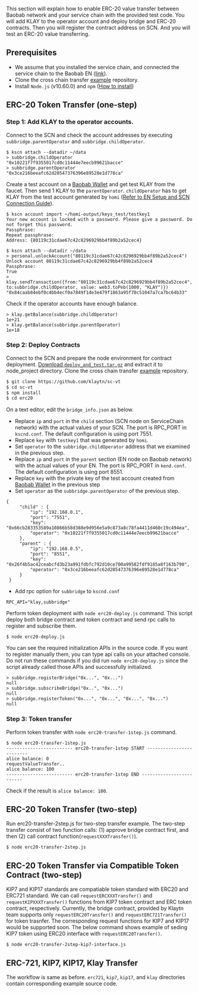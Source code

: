 This section will explain how to enable ERC-20 value transfer between Baobab network and your service chain with the provided test code.
You will add KLAY to the operator account and deploy bridge and ERC-20 contracts. 
Then you will register the contract address on SCN. And you will test an ERC-20 value transferring.


## Prerequisites <a id="prerequisites"></a>
- We assume that you installed the service chain, and connected the service chain to the Baobab EN ([link](en-scn-connection.md)).
- Clone the cross chain transfer [example](https://github.com/klaytn/sc-vt) repository.
- Install `Node.js` (v10.60.0) and `npm` ([How to install](https://nodejs.org/en/download/package-manager/))


## ERC-20 Token Transfer (one-step) <a id="erc-20-token-transfer-onestep"></a>

### Step 1: Add KLAY to the operator accounts. <a id="step-1-add-klay-to-the-operator-accounts"></a>
Connect to the SCN and check the account addresses by executing `subbridge.parentOperator` and `subbridge.childOperator`.
```
$ kscn attach --datadir ~/data
> subbridge.childOperator
"0x10221f7f9355017cd0c11444e7eecb99621bacce"
> subbridge.parentOperator
"0x3ce216beeafc62d20547376396e89528e1d778ca"
```

Create a test account on a [Baobab Wallet](https://baobab.wallet.klaytn.com/) and get test KLAY from the faucet. Then send 1 KLAY to the `parentOperator`. `childOperator` has to get KLAY from the test account generated by `homi` ([Refer to EN Setup and SCN Connection Guide](en-scn-connection.md)).

```
$ kscn account import ~/homi-output/keys_test/testkey1
Your new account is locked with a password. Please give a password. Do not forget this password.
Passphrase:
Repeat passphrase:
Address: {80119c31cdae67c42c8296929bb4f89b2a52cec4}
```
```
$ kscn attach --datadir ~/data
> personal.unlockAccount("80119c31cdae67c42c8296929bb4f89b2a52cec4")
Unlock account 80119c31cdae67c42c8296929bb4f89b2a52cec4
Passphrase:
True
> klay.sendTransaction({from:"80119c31cdae67c42c8296929bb4f89b2a52cec4", to:subbridge.childOperator, value: web3.toPeb(1000, "KLAY")})
"0x84caab84ebf0c4bb4ecf0a7849f1de3e479f1863a95f70c51047a7ca7bc64b33"
```
Check if the operator accounts have enough balance.
```
> klay.getBalance(subbridge.childOperator)
1e+21
> klay.getBalance(subbridge.parentOperator)
1e+18
```

### Step 2: Deploy Contracts <a id="step-2-deploy-contracts"></a>
Connect to the SCN and prepare the node environment for contract deployment.
[Download `deploy_and_test.tar.gz`](https://drive.google.com/file/d/14tNU-jOAv7JwfY5xZqJlckkpO16TuS2S/view?usp=sharing) and extract it to node_project directory.
Clone the cross chain transfer [example](https://github.com/klaytn/sc-vt) repository.


```bash
$ git clone https://github.com/klaytn/sc-vt
$ cd sc-vt
$ npm install
$ cd erc20
```

On a text editor, edit the `bridge_info.json` as below. 
- Replace `ip` and `port` in the `child` section (SCN node on ServiceChain network) with the actual values of your SCN. The port is RPC_PORT in `kscnd.conf`. The default configuration is using port 7551.
- Replace `key` with `testkey1` that was generated by `homi`. 
- Set `operator` to the `subbridge.childOperator` address that we examined in the previous step. 
- Replace `ip` and `port` in the `parent` section (EN node on Baobab network) with the actual values of your EN. The port is RPC_PORT in `kend.conf`. The default configuration is using port 8551.
- Replace `key` with the private key of the test account created from [Baobab Wallet](https://baobab.wallet.klaytn.com/) in the previous step
- Set `operator` as the `subbridge.parentOperator` of the previous step. 

```
{
     "child" : {
         "ip": "192.168.0.1",
         "port": "7551",
         "key": "0x66cb283353589a10866b58d388e9d956e5a9c873a8c78fa4411d460c19c494ea",
         "operator": "0x10221f7f9355017cd0c11444e7eecb99621bacce"
     },
     "parent" : {
         "ip": "192.168.0.5",
         "port": "8551",
         "key": "0x26f4b5ac42ceabcfd3b23a991fdbfc792d10ce700a99582fdf9185a8f163b790",
         "operator": "0x3ce216beeafc62d20547376396e89528e1d778ca"
     }
 }
```

- Add rpc option for `subbridge` to `kscnd.conf`
```
RPC_API="klay,subbridge"
```

Perform token deployment with `node erc20-deploy.js` command. This script deploy both bridge contract and token contract and send rpc calls to register and subscribe them.
```
$ node erc20-deploy.js
```

You can see the required initialization APIs in the source code. If you want to register manually them, you can type api calls on your attached console.
Do not run these commands if you did run `node erc20-deploy.js` since the script already called those APIs and successfully initialized.
```
> subbridge.registerBridge("0x...", "0x...")
null
> subbridge.subscribeBridge("0x..", "0x...")
null
> subbridge.registerToken("0x...", "0x...", "0x...", "0x...")
null
```

### Step 3: Token transfer <a id="step-4-token-transfer"></a>
Perform token transfer with `node erc20-transfer-1step.js` command.
```
$ node erc20-transfer-1step.js
------------------------- erc20-transfer-1step START -------------------------
alice balance: 0
requestValueTransfer..
alice balance: 100
------------------------- erc20-transfer-1step END -------------------------
```

Check if the result is `alice balance: 100`.

## ERC-20 Token Transfer (two-step) <a id="erc-20-token-transfer-twostep"></a>
Run erc20-transfer-2step.js for two-step transfer example.
The two-step transfer consist of two function calls: (1) approve bridge contract first, and then (2) call contract function(`requestXXXTransfer()`). 
```
$ node erc20-transfer-2step.js
```

## ERC-20 Token Transfer via Compatible Token Contract (two-step) <a id="erc-20-token-transfer-compatiable"></a>
KIP7 and KIP17 standards are compatiable token standard with ERC20 and ERC721 standard. We can call `requestERCXXXTransfer()` and `requestKIPXXXTransfer()` functions from KIP7 token contract and ERC token contract, respectively. 
Currently, the bridge contract, provided by Klaytn team supports only `requestERC20Transfer()` and `requestERC721Transfer()` for token trasnfer. The corresponding request functions for KIP7 and KIP17 would be supported soon.
The below command shows example of seding KIP7 token using ERC20 interface with `requestERC20Transfer()`.
```
$ node erc20-transfer-2step-kip7-interface.js
```

## ERC-721, KIP7, KIP17, Klay Transfer <a id="erc-721-token-transfer"></a>
The workflow is same as before. `erc721`, `kip7`, `kip17`, and `klay` directories contain corresponding example source code.
